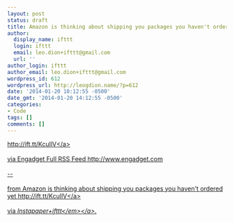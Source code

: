 ```yaml
---
layout: post
status: draft
title: Amazon is thinking about shipping you packages you haven't ordered yet
author:
  display_name: ifttt
  login: ifttt
  email: leo.dion+ifttt@gmail.com
  url: ''
author_login: ifttt
author_email: leo.dion+ifttt@gmail.com
wordpress_id: 612
wordpress_url: http://leogdion.name/?p=612
date: '2014-01-20 10:12:55 -0500'
date_gmt: '2014-01-20 14:12:55 -0500'
categories:
- Code
tags: []
comments: []
---
```

<p><a href="http:&#47;&#47;ift.tt&#47;KcuIlV">http:&#47;&#47;ift.tt&#47;KcuIlV<&#47;a><br><br />
via Engadget Full RSS Feed http:&#47;&#47;www.engadget.com<br><br />
--<br><br />
from Amazon is thinking about shipping you packages you haven't ordered yet <a href="http:&#47;&#47;ift.tt&#47;KcuIlV">http:&#47;&#47;ift.tt&#47;KcuIlV<&#47;a><br><br />
via <a href="http:&#47;&#47;ift.tt&#47;ocwtSd"><em>Instapaper+ifttt<&#47;em><&#47;a>.</p>
